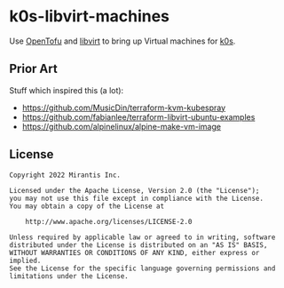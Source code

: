 # k0s-libvirt-machines

Use [OpenTofu] and [libvirt] to bring up Virtual machines for [k0s].

[OpenTofu]: https://opentofu.org/
[libvirt]: https://libvirt.org/
[k0s]: https://k0sproject.io/

## Prior Art

Stuff which inspired this (a lot):

* <https://github.com/MusicDin/terraform-kvm-kubespray>
* <https://github.com/fabianlee/terraform-libvirt-ubuntu-examples>
* <https://github.com/alpinelinux/alpine-make-vm-image>

## License

```text
Copyright 2022 Mirantis Inc.

Licensed under the Apache License, Version 2.0 (the "License");
you may not use this file except in compliance with the License.
You may obtain a copy of the License at

    http://www.apache.org/licenses/LICENSE-2.0

Unless required by applicable law or agreed to in writing, software
distributed under the License is distributed on an "AS IS" BASIS,
WITHOUT WARRANTIES OR CONDITIONS OF ANY KIND, either express or implied.
See the License for the specific language governing permissions and
limitations under the License.
```

